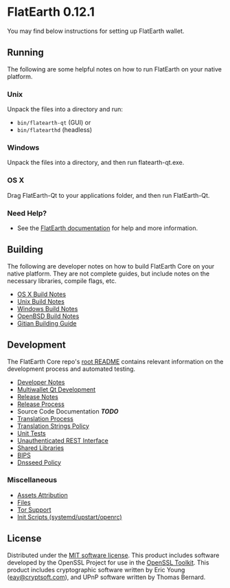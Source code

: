 FlatEarth 0.12.1
=====================

You may find below instructions for setting up FlatEarth wallet.

Running
---------------------
The following are some helpful notes on how to run FlatEarth on your native platform.

### Unix

Unpack the files into a directory and run:

- `bin/flatearth-qt` (GUI) or
- `bin/flatearthd` (headless)

### Windows

Unpack the files into a directory, and then run flatearth-qt.exe.

### OS X

Drag FlatEarth-Qt to your applications folder, and then run FlatEarth-Qt.

### Need Help?

* See the [FlatEarth documentation](https://github.com/flatearthcrypto/flatearth/wiki)
for help and more information.

Building
---------------------
The following are developer notes on how to build FlatEarth Core on your native platform. They are not complete guides, but include notes on the necessary libraries, compile flags, etc.

- [OS X Build Notes](build-osx.md)
- [Unix Build Notes](build-unix.md)
- [Windows Build Notes](build-windows.md)
- [OpenBSD Build Notes](build-openbsd.md)
- [Gitian Building Guide](gitian-building.md)

Development
---------------------
The FlatEarth Core repo's [root README](/README.md) contains relevant information on the development process and automated testing.

- [Developer Notes](developer-notes.md)
- [Multiwallet Qt Development](multiwallet-qt.md)
- [Release Notes](release-notes.md)
- [Release Process](release-process.md)
- Source Code Documentation ***TODO***
- [Translation Process](translation_process.md)
- [Translation Strings Policy](translation_strings_policy.md)
- [Unit Tests](unit-tests.md)
- [Unauthenticated REST Interface](REST-interface.md)
- [Shared Libraries](shared-libraries.md)
- [BIPS](bips.md)
- [Dnsseed Policy](dnsseed-policy.md)

### Miscellaneous
- [Assets Attribution](assets-attribution.md)
- [Files](files.md)
- [Tor Support](tor.md)
- [Init Scripts (systemd/upstart/openrc)](init.md)

License
---------------------
Distributed under the [MIT software license](http://www.opensource.org/licenses/mit-license.php).
This product includes software developed by the OpenSSL Project for use in the [OpenSSL Toolkit](https://www.openssl.org/). This product includes
cryptographic software written by Eric Young ([eay@cryptsoft.com](mailto:eay@cryptsoft.com)), and UPnP software written by Thomas Bernard.
